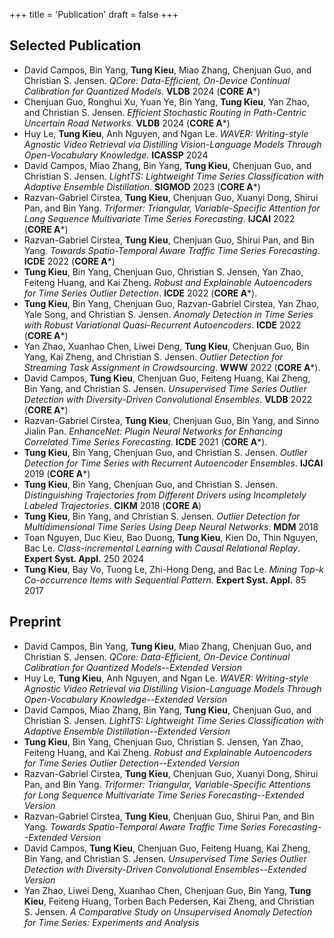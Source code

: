 +++
title = 'Publication'
draft = false
+++

## Selected Publication
- David Campos, Bin Yang, **Tung Kieu**, Miao Zhang, Chenjuan Guo, and Christian S. Jensen. _QCore: Data-Efficient, On-Device Continual Calibration for Quantized Models_. **VLDB** 2024 (**CORE A***)
- Chenjuan Guo, Ronghui Xu, Yuan Ye, Bin Yang, **Tung Kieu**, Yan Zhao, and Christian S. Jensen. _Efficient Stochastic Routing in Path-Centric Uncertain Road Networks_. **VLDB** 2024 (**CORE A***)
- Huy Le, **Tung Kieu**, Anh Nguyen, and Ngan Le. _WAVER: Writing-style Agnostic Video Retrieval via Distilling Vision-Language Models Through Open-Vocabulary Knowledge_. **ICASSP** 2024
- David Campos, Miao Zhang, Bin Yang, **Tung Kieu**, Chenjuan Guo, and Christian S. Jensen. _LightTS: Lightweight Time Series Classification with Adaptive Ensemble Distillation_. **SIGMOD** 2023 (**CORE A***)
- Razvan-Gabriel Cirstea, **Tung Kieu**, Chenjuan Guo, Xuanyi Dong, Shirui Pan, and Bin Yang. _Triformer: Triangular, Variable-Specific Attention for Long Sequence Multivariate Time Series Forecasting_. **IJCAI** 2022 (**CORE A***)
- Razvan-Gabriel Cirstea, **Tung Kieu**, Chenjuan Guo, Shirui Pan, and Bin Yang. _Towards Spatio-Temporal Aware Traffic Time Series Forecasting_. **ICDE** 2022 (**CORE A***)
- **Tung Kieu**, Bin Yang, Chenjuan Guo, Christian S. Jensen, Yan Zhao, Feiteng Huang, and Kai Zheng. _Robust and Explainable Autoencoders for Time Series Outlier Detection_. **ICDE** 2022 (**CORE A***).
- **Tung Kieu**, Bin Yang, Chenjuan Guo, Razvan-Gabriel Cirstea, Yan Zhao, Yale Song, and Christian S. Jensen. _Anomaly Detection in Time Series with Robust Variational Quasi-Recurrent Autoencoders_. **ICDE** 2022 (**CORE A***)
- Yan Zhao, Xuanhao Chen, Liwei Deng, **Tung Kieu**, Chenjuan Guo, Bin Yang, Kai Zheng, and Christian S. Jensen. _Outlier Detection for Streaming Task Assignment in Crowdsourcing_. **WWW** 2022 (**CORE A***).
- David Campos, **Tung Kieu**, Chenjuan Guo, Feiteng Huang, Kai Zheng, Bin Yang, and Christian S. Jensen. _Unsupervised Time Series Outlier Detection with Diversity-Driven Convolutional Ensembles_. **VLDB** 2022 (**CORE A***)
- Razvan-Gabriel Cirstea, **Tung Kieu**, Chenjuan Guo, Bin Yang, and Sinno Jialin Pan. _EnhanceNet: Plugin Neural Networks for Enhancing Correlated Time Series Forecasting_. **ICDE** 2021 (**CORE A***).
- **Tung Kieu**, Bin Yang, Chenjuan Guo, and Christian S. Jensen. _Outlier Detection for Time Series with Recurrent Autoencoder Ensembles_. **IJCAI** 2019 (**CORE A***)
- **Tung Kieu**, Bin Yang, Chenjuan Guo, and Christian S. Jensen. _Distinguishing Trajectories from Different Drivers using Incompletely Labeled Trajectories_. **CIKM** 2018 (**CORE A**)
- **Tung Kieu**, Bin Yang, and Christian S. Jensen. _Outlier Detection for Multidimensional Time Series Using Deep Neural Networks_. **MDM** 2018
- Toan Nguyen, Duc Kieu, Bao Duong, **Tung Kieu**, Kien Do, Thin Nguyen, Bac Le. _Class-incremental Learning with Causal Relational Replay_. **Expert Syst. Appl.** 250 2024
- **Tung Kieu**, Bay Vo, Tuong Le, Zhi-Hong Deng, and Bac Le. _Mining Top-k Co-occurrence Items with Sequential Pattern_. **Expert Syst. Appl.** 85 2017


## Preprint
- David Campos, Bin Yang, **Tung Kieu**, Miao Zhang, Chenjuan Guo, and Christian S. Jensen. _QCore: Data-Efficient, On-Device Continual Calibration for Quantized Models--Extended Version_
- Huy Le, **Tung Kieu**, Anh Nguyen, and Ngan Le. _WAVER: Writing-style Agnostic Video Retrieval via Distilling Vision-Language Models Through Open-Vocabulary Knowledge--Extended Version_
- David Campos, Miao Zhang, Bin Yang, **Tung Kieu**, Chenjuan Guo, and Christian S. Jensen. _LightTS: Lightweight Time Series Classification with Adaptive Ensemble Distillation--Extended Version_
- **Tung Kieu**, Bin Yang, Chenjuan Guo, Christian S. Jensen, Yan Zhao, Feiteng Huang, and Kai Zheng. _Robust and Explainable Autoencoders for Time Series Outlier Detection--Extended Version_
- Razvan-Gabriel Cirstea, **Tung Kieu**, Chenjuan Guo, Xuanyi Dong, Shirui Pan, and Bin Yang. _Triformer: Triangular, Variable-Specific Attentions for Long Sequence Multivariate Time Series Forecasting--Extended Version_
- Razvan-Gabriel Cirstea, **Tung Kieu**, Chenjuan Guo, Shirui Pan, and Bin Yang. _Towards Spatio-Temporal Aware Traffic Time Series Forecasting--Extended Version_ 
- David Campos, **Tung Kieu**, Chenjuan Guo, Feiteng Huang, Kai Zheng, Bin Yang, and Christian S. Jensen. _Unsupervised Time Series Outlier Detection with Diversity-Driven Convolutional Ensembles--Extended Version_
- Yan Zhao, Liwei Deng, Xuanhao Chen, Chenjuan Guo, Bin Yang, **Tung Kieu**, Feiteng Huang, Torben Bach Pedersen, Kai Zheng, and Christian S. Jensen. _A Comparative Study on Unsupervised Anomaly Detection for Time Series: Experiments and Analysis_